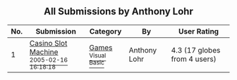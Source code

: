 ﻿<div align="center">

## All Submissions by Anthony Lohr

</div>

No.  | Submission | Category | By   | User Rating
---- | ---------- | -------- | ---- | -----------
1 | [Casino Slot Machine<br /><sup>2005-02-16 16:18:18</sup>](https://github.com/Planet-Source-Code/anthony-lohr-casino-slot-machine__1-58956) | [Games<br /><sup>Visual Basic</sup>](../ByCategory/games__1-38.md) | Anthony Lohr | 4.3 (17 globes from 4 users)
